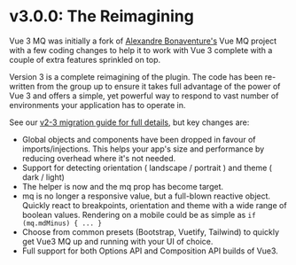 # v3.0.0: The Reimagining

Vue 3 MQ was initially a fork of [Alexandre Bonaventure's](https://alexandrebonaventure.github.io/vue-mq) Vue MQ project with a few coding changes to help it to work with Vue 3 complete with a couple of extra features sprinkled on top.

Version 3 is a complete reimagining of the plugin. The code has been re-written from the group up to ensure it takes full advantage of the power of Vue 3 and offers a simple, yet powerful way to respond to vast number of environments your application has to operate in.

See our [v2-3 migration guide for full details](/migration/from-version-2.md), but key changes are:

- Global objects and components have been dropped in favour of imports/injections. This helps your app's size and performance by reducing overhead where it's not needed.
- Support for detecting orientation ( landscape / portrait ) and theme ( dark / light)
- The helper is now and the mq prop has become target.
- mq is no longer a responsive value, but a full-blown reactive object. Quickly react to breakpoints, orientation and theme with a wide range of boolean values. Rendering on a mobile could be as simple as `if (mq.mdMinus) { ... }`
- Choose from common presets (Bootstrap, Vuetify, Tailwind) to quickly get Vue3 MQ up and running with your UI of choice.
- Full support for both Options API and Composition API builds of Vue3.
